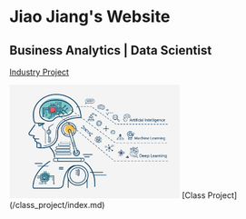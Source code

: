 # Jiao Jiang's Website
## Business Analytics | Data Scientist

[Industry Project](/code/index.md)


 
 
 <img src="/assets/img/github1.jpg" width="300" height="200" class="img-responsive" alt=""> 
[Class Project](/class_project/index.md)

